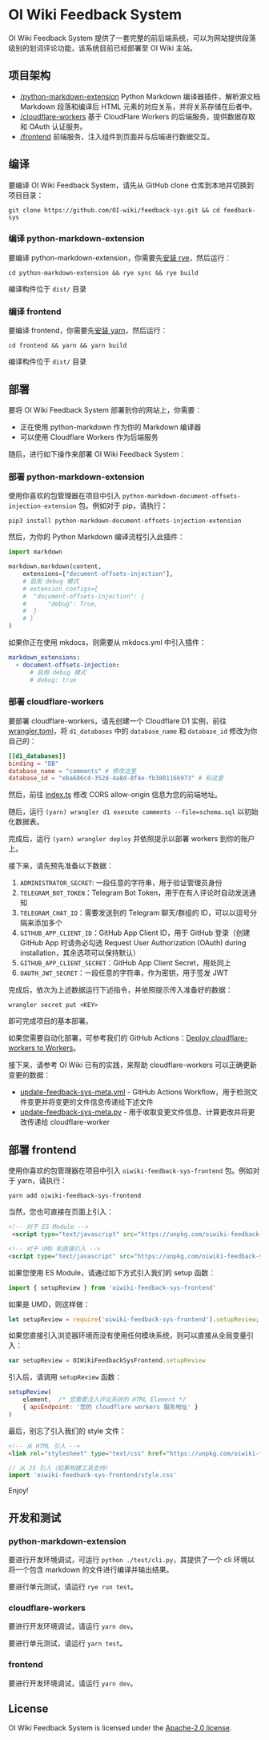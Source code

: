 # OI Wiki Feedback System

OI Wiki Feedback System 提供了一套完整的前后端系统，可以为网站提供段落级别的划词评论功能，该系统目前已经部署至 OI Wiki 主站。

## 项目架构

- [/python-markdown-extension](/python-markdown-extension/) Python Markdown 编译器插件，解析源文档 Markdown 段落和编译后 HTML 元素的对应关系，并将关系存储在后者中。
- [/cloudflare-workers](/cloudflare-workers) 基于 CloudFlare Workers 的后端服务，提供数据存取和 OAuth 认证服务。
- [/frontend](/frontend/) 前端服务，注入组件到页面并与后端进行数据交互。

## 编译

要编译 OI Wiki Feedback System，请先从 GitHub clone 仓库到本地并切换到项目目录：

```shell
git clone https://github.com/OI-wiki/feedback-sys.git && cd feedback-sys
```

### 编译 python-markdown-extension

要编译 python-markdown-extension，你需要先[安装 rye](https://rye.astral.sh/guide/installation/)，然后运行：

```shell
cd python-markdown-extension && rye sync && rye build
```

编译构件位于 `dist/` 目录

### 编译 frontend

要编译 frontend，你需要先[安装 yarn](https://yarnpkg.com/getting-started/install)，然后运行：

```shell
cd frontend && yarn && yarn build
```

编译构件位于 `dist/` 目录

## 部署

要将 OI Wiki Feedback System 部署到你的网站上，你需要：

- 正在使用 python-markdown 作为你的 Markdown 编译器
- 可以使用 Cloudflare Workers 作为后端服务

随后，进行如下操作来部署 OI Wiki Feedback System：

### 部署 python-markdown-extension

使用你喜欢的包管理器在项目中引入 `python-markdown-document-offsets-injection-extension` 包。例如对于 pip，请执行：

```shell
pip3 install python-markdown-document-offsets-injection-extension
```

然后，为你的 Python Markdown 编译流程引入此插件：

```python
import markdown

markdown.markdown(content,
    extensions=["document-offsets-injection"],
    # 启用 debug 模式
    # extension_configs={
    #  "document-offsets-injection": {
    #      "debug": True,
    #  }
    # }
)
```

如果你正在使用 mkdocs，则需要从 mkdocs.yml 中引入插件：

```yaml
markdown_extensions:
  - document-offsets-injection:
      # 启用 debug 模式
      # debug: true
```

### 部署 cloudflare-workers

要部署 cloudflare-workers，请先创建一个 Cloudflare D1 实例，前往 [wrangler.toml](cloudflare-workers/wrangler.toml)，将 `d1_databases` 中的 `database_name` 和 `database_id` 修改为你自己的：

```toml
[[d1_databases]]
binding = "DB"
database_name = "comments" # 修改这里
database_id = "eba686c4-352d-4a8d-8f4e-fb3801166973" # 和这里
```

然后，前往 [index.ts](cloudflare-workers/src/index.ts) 修改 CORS allow-origin 信息为您的前端地址。

随后，运行 `(yarn) wrangler d1 execute comments --file=schema.sql` 以初始化数据表。

完成后，运行 `(yarn) wrangler deploy` 并依照提示以部署 workers 到你的账户上。

接下来，请先预先准备以下数据：
1. `ADMINISTRATOR_SECRET`: 一段任意的字符串，用于验证管理员身份
2. `TELEGRAM_BOT_TOKEN`：Telegram Bot Token，用于在有人评论时自动发送通知
3. `TELEGRAM_CHAT_ID`：需要发送到的 Telegram 聊天/群组的 ID，可以以逗号分隔来添加多个
4. `GITHUB_APP_CLIENT_ID`：GitHub App Client ID，用于 GitHub 登录（创建 GitHub App 时请务必勾选 Request User Authorization (OAuth) during installation，其余选项可以保持默认）
5. `GITHUB_APP_CLIENT_SECRET`：GitHub App Client Secret，用处同上
6. `OAUTH_JWT_SECRET`：一段任意的字符串，作为密钥，用于签发 JWT

完成后，依次为上述数据运行下述指令，并依照提示传入准备好的数据：

```shell
wrangler secret put <KEY>
```

即可完成项目的基本部署。

如果您需要自动化部署，可参考我们的 GitHub Actions：[Deploy cloudflare-workers to Workers](.github/workflows/deploy-cloudflare-workers.yml)。

接下来，请参考 OI Wiki 已有的实践，来帮助 cloudflare-workers 可以正确更新变更的数据：

- [update-feedback-sys-meta.yml](https://github.com/OI-wiki/OI-wiki/blob/master/.github/workflows/update-feedback-sys-meta.yml) - GitHub Actions Workflow，用于检测文件变更并将变更的文件信息传递给下述文件
- [update-feedback-sys-meta.py](https://github.com/OI-wiki/OI-wiki/blob/master/scripts/update-feedback-sys-meta.py) - 用于收取变更文件信息、计算更改并将更改传递给 cloudflare-worker

## 部署 frontend

使用你喜欢的包管理器在项目中引入 `oiwiki-feedback-sys-frontend` 包。例如对于 yarn，请执行：

```shell
yarn add oiwiki-feedback-sys-frontend
```

当然，您也可直接在页面上引入：

```html
<!-- 对于 ES Module -->
 <script type="text/javascript" src="https://unpkg.com/oiwiki-feedback-sys-frontend@0.3.1/dist/oiwiki-feedback-sys-frontend.js"></script>

<!-- 对于 UMD 和直接引入 -->
<script type="text/javascript" src="https://unpkg.com/oiwiki-feedback-sys-frontend@latest/dist/oiwiki-feedback-sys-frontend.umd.cjs"></script>
```

如果您使用 ES Module，请通过如下方式引入我们的 setup 函数：

```javascript
import { setupReview } from 'oiwiki-feedback-sys-frontend'
```

如果是 UMD，则这样做：

```javascript
let setupReview = require('oiwiki-feedback-sys-frontend').setupReview;
```

如果您直接引入浏览器环境而没有使用任何模块系统，则可以直接从全局变量引入：

```javascript
var setupReview = OIWikiFeedbackSysFrontend.setupReview
```

引入后，请调用 `setupReview` 函数：

```javascript
setupReview(
    element,  /* 您需要注入评论系统的 HTML Element */
    { apiEndpoint: '您的 cloudflare workers 服务地址' }
)
```

最后，别忘了引入我们的 style 文件：

```html
<!-- 从 HTML 引入 -->
<link rel="stylesheet" type="text/css" href="https://unpkg.com/oiwiki-feedback-sys-frontend@latest/dist/style.css">
```

```javascript
// 从 JS 引入（如果构建工具支持）
import 'oiwiki-feedback-sys-frontend/style.css'
```

Enjoy!

## 开发和测试

### python-markdown-extension

要进行开发环境调试，可运行 `python ./test/cli.py`，其提供了一个 cli 环境以将一个包含 markdown 的文件进行编译并输出结果。

要进行单元测试，请运行 `rye run test`。

### cloudflare-workers

要进行开发环境调试，请运行 `yarn dev`。

要进行单元测试，请运行 `yarn test`。

### frontend

要进行开发环境调试，请运行 `yarn dev`。

## License

OI Wiki Feedback System is licensed under the [Apache-2.0 license](LICENSE).